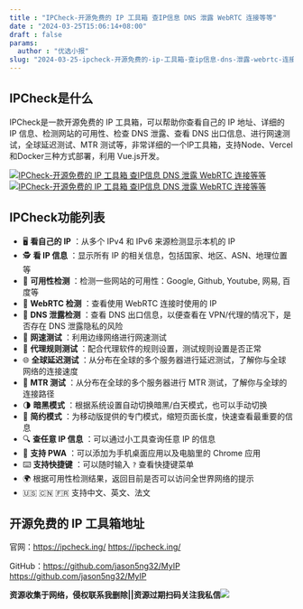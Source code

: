 ```yaml
---
title : "IPCheck-开源免费的 IP 工具箱 查IP信息 DNS 泄露 WebRTC 连接等等"
date : "2024-03-25T15:06:14+08:00"
draft : false
params:
  author : "优选小报"
slug: "2024-03-25-ipcheck-开源免费的-ip-工具箱-查ip信息-dns-泄露-webrtc-连接等等.md"
---
```


## IPCheck是什么

IPCheck是一款开源免费的 IP 工具箱，可以帮助你查看自己的 IP 地址、详细的 IP 信息、检测网站的可用性、检查 DNS 泄露、查看 DNS
出口信息、进行网速测试，全球延迟测试、MTR 测试等，非常详细的一个IP工具箱，支持Node、Vercel和Docker三种方式部署，利用
Vue.js开发。

[![IPCheck-开源免费的 IP 工具箱 查IP信息 DNS 泄露 WebRTC
连接等等](//img7-1.zhekoulieshou.com/mmbiz_jpg/iaHBVewvSIbAjcr9g6TlCXSfiaDqkbzuEzW3TXiavhGicMLWRZ3lv64fXQW5m9g9qiaaGyeM5UsDecIxibrE9ohW7eBA/0)](//img7-1.zhekoulieshou.com/mmbiz_jpg/iaHBVewvSIbAjcr9g6TlCXSfiaDqkbzuEzW3TXiavhGicMLWRZ3lv64fXQW5m9g9qiaaGyeM5UsDecIxibrE9ohW7eBA/0)
[![IPCheck-开源免费的 IP 工具箱 查IP信息 DNS 泄露 WebRTC
连接等等](//img7-1.zhekoulieshou.com/mmbiz_jpg/iaHBVewvSIbAjcr9g6TlCXSfiaDqkbzuEzh5JAqU9bOgTXTd45vEibnHw978Cvus4q314cQS9sCTO8fTHbf4IEgyg/0)](//img7-1.zhekoulieshou.com/mmbiz_jpg/iaHBVewvSIbAjcr9g6TlCXSfiaDqkbzuEzh5JAqU9bOgTXTd45vEibnHw978Cvus4q314cQS9sCTO8fTHbf4IEgyg/0)

## IPCheck功能列表

  * 🖥️ **看自己的 IP** ：从多个 IPv4 和 IPv6 来源检测显示本机的 IP
  * 🕵️ **看 IP 信息** ：显示所有 IP 的相关信息，包括国家、地区、ASN、地理位置等
  * 🚦 **可用性检测** ：检测一些网站的可用性：Google, Github, Youtube, 网易, 百度等
  * 🚥 **WebRTC 检测** ：查看使用 WebRTC 连接时使用的 IP
  * 🛑 **DNS 泄露检测** ：查看 DNS 出口信息，以便查看在 VPN/代理的情况下，是否存在 DNS 泄露隐私的风险
  * 🚀 **网速测试** ：利用边缘网络进行网速测试
  * 🚏 **代理规则测试** ：配合代理软件的规则设置，测试规则设置是否正常
  * 🌐 **全球延迟测试** ：从分布在全球的多个服务器进行延迟测试，了解你与全球网络的连接速度
  * 📡 **MTR 测试** ：从分布在全球的多个服务器进行 MTR 测试，了解你与全球的连接路径
  * 🌗 **暗黑模式** ：根据系统设置自动切换暗黑/白天模式，也可以手动切换
  * 📱 **简约模式** ：为移动版提供的专门模式，缩短页面长度，快速查看最重要的信息
  * 🔍 **查任意 IP 信息** ：可以通过小工具查询任意 IP 的信息
  * 📲 **支持 PWA** ：可以添加为手机桌面应用以及电脑里的 Chrome 应用
  * ⌨️ **支持快捷键** ：可以随时输入 `?` 查看快捷键菜单
  * 🌍 根据可用性检测结果，返回目前是否可以访问全世界网络的提示
  * 🇺🇸 🇨🇳 🇫🇷 支持中文、英文、法文

## 开源免费的 IP 工具箱地址

官网：https://ipcheck.ing/ https://ipcheck.ing/

GitHub：https://github.com/jason5ng32/MyIP https://github.com/jason5ng32/MyIP

**资源收集于网络，侵权联系我删除||资源过期扫码关注我私信**![](//img7-1.zhekoulieshou.com/mmbiz_jpg/iaHBVewvSIbAjcr9g6TlCXSfiaDqkbzuEzp207hVzPqT4YGQOAazQ1KNHCeACbia5Lzq4Ckwibe48iar1q7lgVP1o3w/640?wx_fmt=jpeg&from=appmsg)


